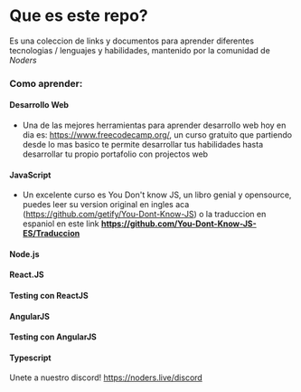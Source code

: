 # Que es este repo?

Es una coleccion de links y documentos para aprender diferentes tecnologias /
lenguajes y habilidades, mantenido por la comunidad de *Noders*

### Como aprender:

#### Desarrollo Web

- Una de las mejores herramientas para aprender desarrollo web hoy en dia es:
  https://www.freecodecamp.org/, un curso gratuito que partiendo desde lo mas
  basico te permite desarrollar tus habilidades hasta desarrollar tu propio
  portafolio con projectos web

#### JavaScript

- Un excelente curso es You Don't know JS, un libro genial y opensource, puedes
  leer su version original en ingles aca
  (https://github.com/getify/You-Dont-Know-JS) o la traduccion en espaniol en
  este link **https://github.com/You-Dont-Know-JS-ES/Traduccion**

#### Node.js


#### React.JS


#### Testing con ReactJS


#### AngularJS


#### Testing con AngularJS


#### Typescript



Unete a nuestro discord! https://noders.live/discord

